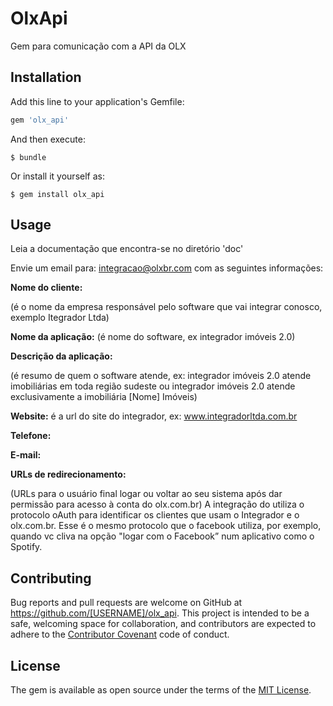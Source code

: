 # OlxApi

Gem para comunicação com a API da OLX

## Installation

Add this line to your application's Gemfile:

```ruby
gem 'olx_api'
```

And then execute:

    $ bundle

Or install it yourself as:

    $ gem install olx_api

## Usage

Leia a documentação que encontra-se no diretório 'doc'

Envie um email para: integracao@olxbr.com com as seguintes informações:


**Nome do cliente:**

(é o nome da empresa responsável pelo software que vai integrar conosco, exemplo Itegrador Ltda)

**Nome da aplicação:**
(é nome do software, ex integrador imóveis 2.0)

**Descrição da aplicação:**

(é resumo de quem o software atende, ex: integrador imóveis 2.0 atende imobiliárias em toda região sudeste ou integrador imóveis 2.0 atende exclusivamente a imobiliária [Nome] Imóveis)

**Website:** é a url do site do integrador, ex: www.integradorltda.com.br 

**Telefone:**

**E-mail:**

**URLs de redirecionamento:**

(URLs para o usuário final logar ou voltar ao seu sistema após dar permissão para acesso à conta do olx.com.br)
A integração do  utiliza o protocolo oAuth para identificar os clientes que usam o Integrador e o olx.com.br. Esse é o mesmo protocolo que o facebook utiliza, por exemplo, quando vc cliva na opção "logar com o Facebook” num aplicativo como o Spotify.

## Contributing

Bug reports and pull requests are welcome on GitHub at https://github.com/[USERNAME]/olx_api. This project is intended to be a safe, welcoming space for collaboration, and contributors are expected to adhere to the [Contributor Covenant](contributor-covenant.org) code of conduct.


## License

The gem is available as open source under the terms of the [MIT License](http://opensource.org/licenses/MIT).

